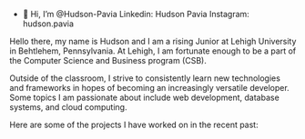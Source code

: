 - 👋 Hi, I’m @Hudson-Pavia
Linkedin: Hudson Pavia
Instagram: hudson.pavia

Hello there, my name is Hudson and I am a rising Junior at Lehigh University in Behtlehem, Pennsylvania.
At Lehigh, I am fortunate enough to be a part of the Computer Science and Business program (CSB).

Outside of the classroom, I strive to consistently learn new technologies and frameworks in hopes of becoming an increasingly versatile developer.
Some topics I am passionate about include web development, database systems, and cloud computing.

Here are some of the projects I have worked on in the recent past:


